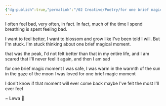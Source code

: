 ```yaml
---
{"dg-publish":true,"permalink":"/02 Creative/Poetry/for one brief magic moment/","tags":["poem","Art"],"noteIcon":"","created":"2025-08-13T22:44:36.083-04:00"}
---
```


I often feel bad, very often, in fact.
In fact, much of the time I spend breathing is spent feeling bad.

I want to feel better, I want to blossom and grow like I've been told I will.
But I'm stuck.
I'm stuck thinking about one brief magical moment.

that was the peak, I'd not felt better than that in my entire life, 
and I am scared that I'll never feel it again, and then I am sad

for one brief magic moment
I was safe, I was warm
in the warmth of the sun
in the gaze of the moon
I was loved
for one brief magic moment

I don't know if that moment will ever come back
maybe I've felt the most I'll ever feel


~ Lewa 💚